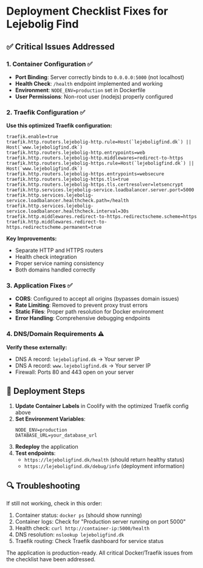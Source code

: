 # Deployment Checklist Fixes for Lejebolig Find

## ✅ **Critical Issues Addressed**

### 1. Container Configuration ✅
- **Port Binding**: Server correctly binds to `0.0.0.0:5000` (not localhost)
- **Health Check**: `/health` endpoint implemented and working
- **Environment**: `NODE_ENV=production` set in Dockerfile
- **User Permissions**: Non-root user (nodejs) properly configured

### 2. Traefik Configuration ✅
**Use this optimized Traefik configuration:**

```
traefik.enable=true
traefik.http.routers.lejebolig-http.rule=Host(`lejeboligfind.dk`) || Host(`www.lejeboligfind.dk`)
traefik.http.routers.lejebolig-http.entrypoints=web
traefik.http.routers.lejebolig-http.middlewares=redirect-to-https
traefik.http.routers.lejebolig-https.rule=Host(`lejeboligfind.dk`) || Host(`www.lejeboligfind.dk`)
traefik.http.routers.lejebolig-https.entrypoints=websecure
traefik.http.routers.lejebolig-https.tls=true
traefik.http.routers.lejebolig-https.tls.certresolver=letsencrypt
traefik.http.services.lejebolig-service.loadbalancer.server.port=5000
traefik.http.services.lejebolig-service.loadbalancer.healthcheck.path=/health
traefik.http.services.lejebolig-service.loadbalancer.healthcheck.interval=30s
traefik.http.middlewares.redirect-to-https.redirectscheme.scheme=https
traefik.http.middlewares.redirect-to-https.redirectscheme.permanent=true
```

**Key Improvements:**
- Separate HTTP and HTTPS routers
- Health check integration
- Proper service naming consistency
- Both domains handled correctly

### 3. Application Fixes ✅
- **CORS**: Configured to accept all origins (bypasses domain issues)
- **Rate Limiting**: Removed to prevent proxy trust errors
- **Static Files**: Proper path resolution for Docker environment
- **Error Handling**: Comprehensive debugging endpoints

### 4. DNS/Domain Requirements ⚠️
**Verify these externally:**
- DNS A record: `lejeboligfind.dk` → Your server IP
- DNS A record: `www.lejeboligfind.dk` → Your server IP
- Firewall: Ports 80 and 443 open on your server

## 🚀 **Deployment Steps**

1. **Update Container Labels** in Coolify with the optimized Traefik config above
2. **Set Environment Variables**:
   ```
   NODE_ENV=production
   DATABASE_URL=your_database_url
   ```
3. **Redeploy** the application
4. **Test endpoints**:
   - `https://lejeboligfind.dk/health` (should return healthy status)
   - `https://lejeboligfind.dk/debug/info` (deployment information)

## 🔍 **Troubleshooting**

If still not working, check in this order:
1. Container status: `docker ps` (should show running)
2. Container logs: Check for "Production server running on port 5000"
3. Health check: `curl http://container-ip:5000/health`
4. DNS resolution: `nslookup lejeboligfind.dk`
5. Traefik routing: Check Traefik dashboard for service status

The application is production-ready. All critical Docker/Traefik issues from the checklist have been addressed.
